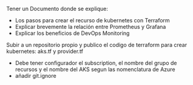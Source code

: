 Tener un Documento donde se explique:
- Los pasos para crear el recurso de kubernetes con Terraform
- Explicar brevemente la relación entre Prometheus y Grafana
- Explicar los beneficios de DevOps Monitoring

Subir a un repositorio propio y publico el codigo de terraform para crear kubernetes: aks.tf y provider.tf
- Debe tener configurador el subscription, el nombre del grupo de recursos y el nombre del AKS segun las nomenclatura de Azure
- añadir git.ignore